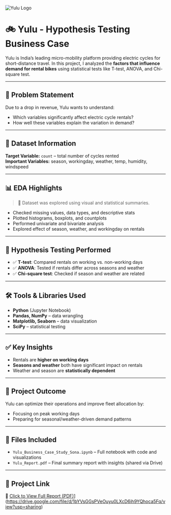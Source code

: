 ![Yulu Logo](https://drive.google.com/file/d/1p49JBGRXI1UQUF4NN7m5AS-1pVkfXEfo/view?usp=sharing)

# 🚲 Yulu - Hypothesis Testing Business Case

Yulu is India’s leading micro-mobility platform providing electric cycles for short-distance travel. In this project, I analyzed the **factors that influence demand for rental bikes** using statistical tests like T-test, ANOVA, and Chi-square test.

---

## 🧠 Problem Statement

Due to a drop in revenue, Yulu wants to understand:
- Which variables significantly affect electric cycle rentals?
- How well these variables explain the variation in demand?

---

## 📂 Dataset Information

**Target Variable:** `count` – total number of cycles rented  
**Important Variables:** season, workingday, weather, temp, humidity, windspeed

---

## 📊 EDA Highlights

> 📌 Dataset was explored using visual and statistical summaries.

- Checked missing values, data types, and descriptive stats
- Plotted histograms, boxplots, and countplots
- Performed univariate and bivariate analysis
- Explored effect of season, weather, and workingday on rentals

---

## 🧪 Hypothesis Testing Performed

- ✅ **T-test**: Compared rentals on working vs. non-working days  
- ✅ **ANOVA**: Tested if rentals differ across seasons and weather  
- ✅ **Chi-square test**: Checked if season and weather are related

---

## 🛠️ Tools & Libraries Used

- **Python** (Jupyter Notebook)  
- **Pandas, NumPy** – data wrangling  
- **Matplotlib, Seaborn** – data visualization  
- **SciPy** – statistical testing

---

## ✅ Key Insights

- Rentals are **higher on working days**
- **Seasons and weather** both have significant impact on rentals
- Weather and season are **statistically dependent**

---

## 📌 Project Outcome

Yulu can optimize their operations and improve fleet allocation by:
- Focusing on peak working days  
- Preparing for seasonal/weather-driven demand patterns

---

## 📁 Files Included

- `Yulu_Business_Case_Study_Sona.ipynb` – Full notebook with code and visualizations  
- `Yulu_Report.pdf` – Final summary report with insights (shared via Drive)

---

## 🔗 Project Link

📄 [Click to View Full Report (PDF)]([https://drive.google.com/file/d/1N5j3xPq79R1aiR2Vd0Uh45nB7REQbQ0U/view?usp=sharing)](https://drive.google.com/file/d/1bYVsGGsPVeOuyu0LXcD6ih9YQhoca5Fq/view?usp=sharing)

